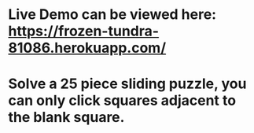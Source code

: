 # Live Demo can be viewed here: https://frozen-tundra-81086.herokuapp.com/
# Solve a 25 piece sliding puzzle, you can only click squares adjacent to the blank square.
